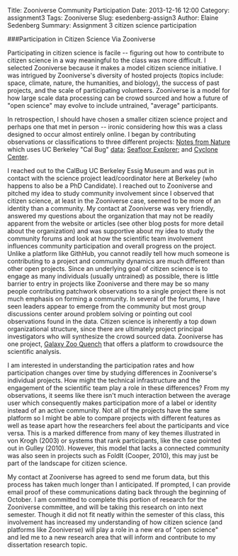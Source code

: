 Title: Zooniverse Community Participation
Date: 2013-12-16 12:00
Category: assignment3
Tags: Zooniverse
Slug: esedenberg-assign3
Author: Elaine Sedenberg
Summary: Assignment 3 citizen science participation 


###Participation in Citizen Science Via Zooniverse

Participating in citizen science is facile -- figuring out how to contribute to citizen science in a way meaningful to the class was more difficult. I selected Zooniverse because it makes a model citizen science initiative. I was intrigued by Zooniverse's diversity of hosted projects (topics include: space, climate, nature, the humanities, and biology), the success of past projects, and the scale of participating volunteers. Zooniverse is a model for how large scale data processing can be crowd sourced and how a future of "open science" may evolve to include untrained, "average" participants. 

In retrospection, I should have chosen a smaller citizen science project and perhaps one that met in person -- ironic considering how this was a class designed to occur almost entirely online. I began by contributing observations or classifications to three different projects: [Notes from Nature](https://www.zooniverse.org/project/notes_from_nature) which uses UC Berkeley "Cal Bug" [data](http://calbug.berkeley.edu/); [Seafloor Explorer](https://www.zooniverse.org/project/seafloorexplorer); and [Cyclone Center](https://www.zooniverse.org/project/cyclonecenter). 

I reached out to the CalBug UC Berkeley Essig Museum and was put in contact with the science project lead/coordinator here at Berkeley (who happens to also be a PhD Candidate). I reached out to Zooniverse and pitched my idea to study community involvement since I observed that citizen science, at least in the Zooniverse case, seemed to be more of an identity than a community. My contact at Zooniverse was very friendly, answered my questions about the organization that may not be readily apparent from the website or articles (see other blog posts for more detail about the organization) and was supportive about my idea to study the community forums and look at how the scientific team involvement influences community participation and overall progress on the project. Unlike a platform like GithHub, you cannot readily tell how much someone is contributing to a project and community dynamics are much different than other open projects. Since an underlying goal of citizen science is to engage as many individuals (usually untrained) as possible, there is little barrier to entry in projects like Zooniverse and there may be so many people contributing patchwork observations to a single project there is not much emphasis on forming a community. In several of the forums, I have seen leaders appear to emerge from the community but most group discussions center around problem solving or pointing out cool observations found in the data. Citizen science is inherently a top down organizational structure, since there are ultimately project principal investigators who will synthesize the crowd sourced data. Zooniverse has one project, [Galaxy Zoo Quench](http://quench.galaxyzoo.org/) that offers a platform to crowdsource the scientific analysis.

I am interested in understanding the participation rates and how participation changes over time by studying differences in Zooniverse's individual projects. How might the technical infrastructure and the engagement of the scientific team play a role in these differences? From my observations, it seems like there isn't much interaction between the average user which consequently makes participation more of a label or identity instead of an active community. Not all of the projects have the same platform so I might be able to compare projects with different features as well as tease apart how the researchers feel about the participants and vice versa. This is a  marked difference from many of key themes illustrated in von Krogh (2003) or systems that rank participants, like the case pointed out in Gulley (2010). However, this model that lacks a connected community was also seen in projects such as FoldIt (Cooper, 2010),  this may just be part of the landscape for citizen science.

My contact at Zooniverse has agreed to send me forum data, but this process has taken much longer than I anticipated. If prompted, I can provide email proof of these communications dating back through the beginning of October. I am committed to complete this portion of research for the Zooniverse committee, and will be taking this research on into next semester. Though it did not fit neatly within the semester of this class, this involvement has increased my understanding of how citizen science (and platforms like Zooniverse) will play a role in a new era of "open science" and led me to a new research area that will inform and contribute to my dissertation research topic.





